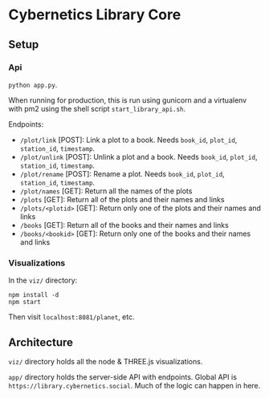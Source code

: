 # Cybernetics Library Core

## Setup


### Api

`python app.py`.

When running for production, this is run using gunicorn and a virtualenv with pm2 using the shell script `start_library_api.sh`.

Endpoints:

- `/plot/link` [POST]: Link a plot to a book. Needs `book_id`, `plot_id`, `station_id`, `timestamp`.
- `/plot/unlink` [POST]: Unlink a plot and a book. Needs `book_id`, `plot_id`, `station_id`, `timestamp`.
- `/plot/rename` [POST]: Rename a plot. Needs `book_id`, `plot_id`, `station_id`, `timestamp`.
- `/plot/names` [GET]: Return all the names of the plots
- `/plots` [GET]: Return all of the plots and their names and links
- `/plots/<plotid>` [GET]: Return only one of the plots and their names and links
- `/books` [GET]: Return all of the books and their names and links
- `/books/<bookid>` [GET]: Return only one of the books and their names and links




### Visualizations 

In the `viz/` directory:
```
npm install -d
npm start
```

Then visit `localhost:8081/planet`, etc.

## Architecture

`viz/` directory holds all the node & THREE.js visualizations. 

`app/` directory holds the server-side API with endpoints. Global API is `https://library.cybernetics.social`. Much of the logic can happen in here.

